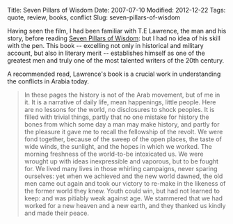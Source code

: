 Title: Seven Pillars of Wisdom
Date: 2007-07-10
Modified: 2012-12-22
Tags: quote, review, books, conflict
Slug: seven-pillars-of-wisdom

Having seen the film, I had been familiar with T.E Lawrence, the man and his story, before reading [Seven Pillars of Wisdom](http://www.amazon.com/Seven-Pillars-Wisdom-T-E-Lawrence/dp/0385418957): but I had no idea of his skill with the pen. This book -- excelling not only in historical and military account, but also in literary merit -- establishes himself as one of the greatest men and truly one of the most talented writers of the 20th century.

A recommended read, Lawrence's book is a crucial work in understanding the conflicts in Arabia today.

> In these pages the history is not of the Arab movement, but of me in it. It is a narrative of daily life, mean happenings, little people. Here are no lessons for the world, no disclosures to shock peoples. It is filled with trivial things, partly that no one mistake for history the bones from which some day a man may make history, and partly for the pleasure it gave me to recall the fellowship of the revolt. We were fond together, because of the sweep of the open places, the taste of wide winds, the sunlight, and the hopes in which we worked. The morning freshness of the world-to-be intoxicated us. We were wrought up with ideas inexpressible and vaporous, but to be fought for. We lived many lives in those whirling campaigns, never sparing ourselves: yet when we achieved and the new world dawned, the old men came out again and took our victory to re-make in the likeness of the former world they knew. Youth could win, but had not learned to keep: and was pitiably weak against age. We stammered that we had worked for a new heaven and a new earth, and they thanked us kindly and made their peace.
